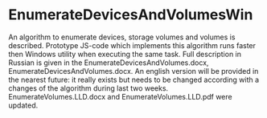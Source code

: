 # EnumerateDevicesAndVolumesWin
An algorithm to enumerate devices, storage volumes and volumes is described. Prototype JS-code which implements this
algorithm runs faster then Windows utility when executing the same task. Full description in Russian is given in the 
EnumerateDevicesAndVolumes.docx, EnumerateDevicesAndVolumes.docx. An english version will be provided in the nearest future: 
it really exists but needs to be changed according with a changes of the algorithm during last two weeks.
EnumerateVolumes.LLD.docx and EnumerateVolumes.LLD.pdf were updated. 
